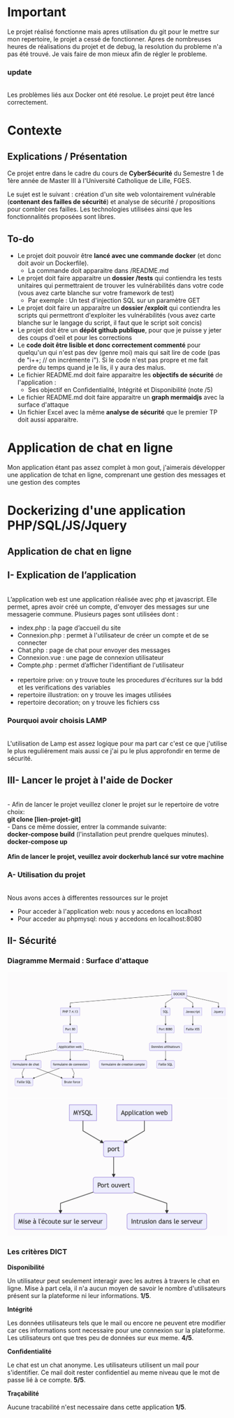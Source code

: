 # Important
Le projet réalisé fonctionne mais apres utilisation du git pour le mettre sur mon repertoire, le projet a cessé de fonctionner. Apres de nombreuses heures de réalisations du projet et de debug, la resolution du probleme n'a pas été trouvé. Je vais faire de mon mieux afin de régler le probleme.
### update
</br>Les problèmes liés aux Docker ont été resolue. Le projet peut être lancé correctement.

# Contexte

## Explications / Présentation

Ce projet entre dans le cadre du cours de **CyberSécurité** du Semestre 1 de 1ère année de Master III à l'Université Catholique de Lille, FGES.

Le sujet est le suivant : création d'un site web volontairement vulnérable (**contenant des failles de sécurité**) et analyse de sécurité / propositions pour combler ces failles. Les technologies utilisées ainsi que les fonctionnalités proposées sont libres.

## To-do

- Le projet doit pouvoir être **lancé avec une commande docker** (et donc doit avoir un Dockerfile). 
   - La commande doit apparaitre dans /README.md
- Le projet doit faire apparaitre un **dossier /tests** qui contiendra les tests unitaires qui permettraient de trouver les vulnérabilités dans votre code (vous avez carte blanche sur votre framework de test)
  - Par exemple : Un test d'injection SQL sur un paramètre GET
- Le projet doit faire un apparaitre un **dossier /exploit** qui contiendra les scripts qui permettront d'exploiter les vulnérabilités (vous avez carte blanche sur le langage du script, il faut que le script soit concis)
- Le projet doit être un **dépôt github publique**, pour que je puisse y jeter des coups d'oeil et pour les corrections
-  Le **code doit être lisible et donc correctement commenté** pour quelqu'un qui n'est pas dev (genre moi) mais qui sait lire de code (pas de "i++; // on incrémente i"). Si le code n'est pas propre et me fait perdre du temps quand je le lis, il y aura des malus.
- Le fichier README.md doit faire apparaitre les **objectifs de sécurité** de l'application :
  - Ses objectif en Confidentialité, Intégrité et Disponibilité (note /5)
- Le fichier README.md doit faire apparaitre un **graph mermaidjs** avec la surface d'attaque
- Un fichier Excel avec la même **analyse de sécurité** que le premier TP doit aussi apparaitre.



# Application de chat en ligne<br/>

Mon application étant pas assez complet à mon gout, j'aimerais développer une application de tchat en ligne, comprenant une gestion des messages et une gestion des comptes 

# Dockerizing d'une application PHP/SQL/JS/Jquery

## Application de chat en ligne

## I-	Explication de l’application 
<br/>L’application web est une application réalisée avec php et javascript. Elle permet, apres avoir créé un compte, d'envoyer des messages sur une messagerie commune. Plusieurs pages sont utilisées dont : 
  -	index.php : la page d’accueil du site 
  -	Connexion.php : permet à l'utilisateur de créer un compte et de se connecter
  -	Chat.php : page de chat pour envoyer des messages
  -	Connexion.vue : une page de connexion utilisateur
  -	Compte.php : permet d’afficher l'identifiant de l'utilisateur
  <br/><br/>
  - repertoire prive: on y trouve toute les procedures d'écritures sur la bdd et les verifications des variables
  - repertoire illustration: on y trouve les images utilisées
  - repertoire decoration; on y trouve les fichiers css

### Pourquoi avoir choisis LAMP
</br>L'utilisation de Lamp est assez logique pour ma part car c'est ce que j'utilise le plus reguliérement mais aussi ce j'ai pu le plus approfondir en terme de sécurité.


## III- Lancer le projet à l'aide de Docker
<br/> - Afin de lancer le projet veuillez cloner le projet sur le repertoire de votre choix:
<br/>**git clone [lien-projet-git]**
<br/> - Dans ce même dossier, entrer la commande suivante:
<br/>**docker-compose build** (l'installation peut prendre quelques minutes).
<br/>**docker-compose up**
<br/>
<br/>**Afin de lancer le projet, veuillez avoir dockerhub lancé sur votre machine**

### A- Utilisation du projet
</br> Nous avons acces à differentes ressources sur le projet
  - Pour acceder à l'application web: nous y accedons en localhost
  - Pour acceder au phpmysql: nous y accedons en localhost:8080


## II-  Sécurité 

### Diagramme Mermaid : Surface d'attaque

<img src="mermaid1.png">
<img src="mermaid2.png">



### Les critères DICT

**Disponibilité**

Un utilisateur peut seulement interagir avec les autres à travers le chat en ligne. Mise à part cela, il n'a aucun moyen de savoir le nombre d'utilisateurs présent sur la plateforme ni leur informations. **1/5**.

**Intégrité**

Les données utilisateurs tels que le mail ou encore ne peuvent etre modifier car ces informations sont necessaire pour une connexion sur la plateforme. Les utilisateurs ont que tres peu de données sur eux meme. **4/5**.

**Confidentialité**

Le chat est un chat anonyme. Les utilisateurs utilisent un mail pour s'identifier. Ce mail doit rester confidentiel au meme niveau que le mot de passe lié à ce compte. **5/5**.

**Traçabilité**

Aucune tracabilité n'est necessaire dans cette application **1/5**.



